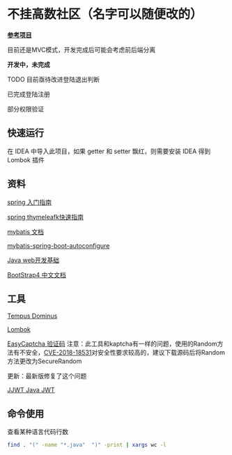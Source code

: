 # 不挂高数社区（名字可以随便改的）

**[参考项目](https://github.com/codedrinker/community)**

目前还是MVC模式，开发完成后可能会考虑前后端分离

**开发中，未完成**

TODO 目前亟待改进登陆退出判断

已完成登陆注册

部分权限验证

## 快速运行

在 IDEA 中导入此项目，如果 getter 和 setter 飘红，则需要安装 IDEA 得到 Lombok 插件


## 资料
[spring 入门指南](https://spring.io/guides)

[spring thymeleafk快速指南](https://spring.io/guides/gs/serving-web-content/)

[mybatis 文档](http://www.mybatis.org/mybatis-3/zh/index.html)

[mybatis-spring-boot-autoconfigure](http://www.mybatis.org/spring-boot-starter/mybatis-spring-boot-autoconfigure/)

[Java web开发基础](http://jinxuliang.com/course/CoursePortal/Details/5a9268a9a664d72f041e0a6a)

[BootStrap4 中文文档](http://bs4.ntp.org.cn/)

## 工具
[Tempus Dominus](https://tempusdominus.github.io/bootstrap-4/)

[Lombok](https://www.projectlombok.org)

[EasyCaptcha 验证码](https://github.com/whvcse/EasyCaptcha)
注意：此工具和kaptcha有一样的问题，使用的Random方法有不安全，[CVE-2018-18531](http://www.cnnvd.org.cn/web/xxk/ldxqById.tag?CNNVD=CNNVD-201810-1111)对安全性要求较高的，建议下载源码后将Random方法更改为SecureRandom

更新：最新版修复了这个问题

[JJWT Java JWT](https://github.com/jwtk/jjwt)

## 命令使用
查看某种语言代码行数
```bash
find . "(" -name "*.java"  ")" -print | xargs wc -l
```

